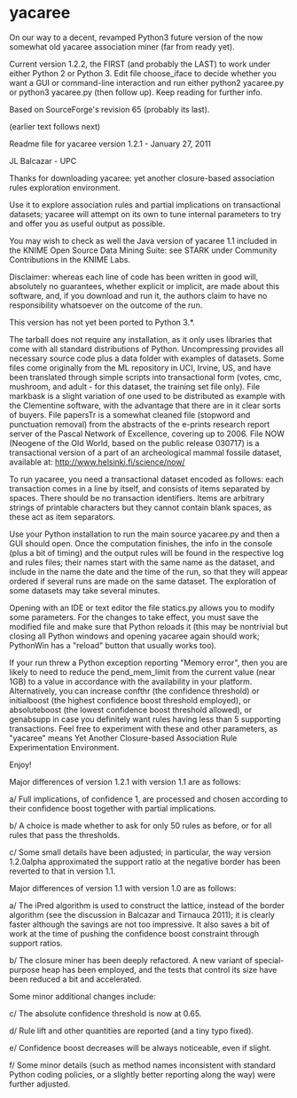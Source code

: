 # yacaree
On our way to a decent, revamped Python3 future version of the now somewhat old yacaree association miner (far from ready yet).

Current version 1.2.2, the FIRST (and probably the LAST) to work
under either Python 2 or Python 3. Edit file choose_iface to decide
whether you want a GUI or command-line interaction and run either
python2 yacaree.py or python3 yacaree.py (then follow up). Keep reading
for further info.

Based on SourceForge's revision 65 (probably its last).

(earlier text follows next)

Readme file for yacaree version 1.2.1 - January 27, 2011

JL Balcazar - UPC

Thanks for downloading yacaree: yet another closure-based
association rules exploration environment.

Use it to explore association rules and partial implications
on transactional datasets; yacaree will attempt on its own
to tune internal parameters to try and offer you as useful
output as possible.

You may wish to check as well the Java version of yacaree 1.1 
included in the KNIME Open Source Data Mining Suite: see STARK
under Community Contributions in the KNIME Labs.

Disclaimer: whereas each line of code has been written in good will, 
absolutely no guarantees, whether explicit or implicit, are made 
about this software, and, if you download and run it, the authors 
claim to have no responsibility whatsoever on the outcome of the run.

This version has not yet been ported to Python 3.*.

The tarball does not require any installation, as it only uses 
libraries that come with all standard distributions of Python. 
Uncompressing provides all necessary source code plus a data 
folder with examples of datasets. Some files come originally 
from the ML repository in UCI, Irvine, US, and have been translated 
through simple scripts into transactional form (votes, cmc, mushroom, 
and adult - for this dataset, the training set file only). File
markbask is a slight variation of one used to be distributed as 
example with the Clementine software, with the advantage that 
there are in it clear sorts of buyers. File papersTr is a somewhat 
cleaned file (stopword and punctuation removal) from the abstracts 
of the e-prints research report server of the Pascal Network of 
Excellence, covering up to 2006. File NOW (Neogene of the Old World, 
based on the public release 030717) is a transactional version 
of a part of an archeological mammal fossile dataset, available 
at: http://www.helsinki.fi/science/now/

To run yacaree, you need a transactional dataset encoded as follows: 
each transaction comes in a line by itself, and consists of items 
separated by spaces. There should be no transaction identifiers. 
Items are arbitrary strings of printable characters but they cannot 
contain blank spaces, as these act as item separators.

Use your Python installation to run the main source yacaree.py 
and then a GUI should open. Once the computation finishes, 
the info in the console (plus a bit of timing) and the output 
rules will be found in the respective log and rules files; 
their names start with the same name as the dataset, and include 
in the name the date and the time of the run, so that they will 
appear ordered if several runs are made on the same dataset.
The exploration of some datasets may take several minutes.

Opening with an IDE or text editor the file statics.py allows you
to modify some parameters. For the changes to take effect, you must
save the modified file and make sure that Python reloads it (this
may be nontrivial but closing all Python windows and opening yacaree 
again should work; PythonWin has a "reload" button that usually 
works too).

If your run threw a Python exception reporting "Memory error", 
then you are likely to need to reduce the pend_mem_limit from 
the current value (near 1GB) to a value in accordance with the 
availability in your platform. Alternatively, you can increase 
confthr (the confidence threshold) or initialboost (the highest 
confidence boost threshold employed), or absoluteboost (the lowest 
confidence boost threshold allowed), or genabsupp in case you 
definitely want rules having less than 5 supporting transactions. 
Feel free to experiment with these and other parameters, as 
"yacaree" means Yet Another Closure-based Association Rule 
Experimentation Environment.

Enjoy!


Major differences of version 1.2.1 with version 1.1 are as follows:

a/ Full implications, of confidence 1, are processed and chosen
according to their confidence boost together with partial implications.

b/ A choice is made whether to ask for only 50 rules as before, or
for all rules that pass the thresholds.

c/ Some small details have been adjusted; in particular, the way 
version 1.2.0alpha approximated the support ratio at the negative
border has been reverted to that in version 1.1.


Major differences of version 1.1 with version 1.0 are as follows:

a/ The iPred algorithm is used to construct the lattice, instead
of the border algorithm (see the discussion in Balcazar and 
Tirnauca 2011); it is clearly faster although the savings are not 
too impressive. It also saves a bit of work at the time of pushing
the confidence boost constraint through support ratios.

b/ The closure miner has been deeply refactored. A new variant of 
special-purpose heap has been employed, and the tests that control 
its size have been reduced a bit and accelerated.

Some minor additional changes include:

c/ The absolute confidence threshold is now at 0.65.

d/ Rule lift and other quantities are reported (and a tiny typo fixed).

e/ Confidence boost decreases will be always noticeable, even if slight.

f/ Some minor details (such as method names inconsistent with standard
Python coding policies, or a slightly better reporting along the way) 
were further adjusted.

